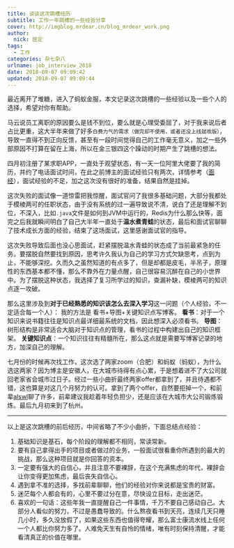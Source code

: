 ```yaml
---
title: 谈谈这次跳槽经历
subtitle: 工作一年跳槽的一些经验分享
cover: http://imgblog.mrdear.cn/blog_mrdear_work.png
author: 
  nick: 屈定
tags:
  - 工作
categories: 杂七杂八
urlname: job_interview_2018
date: 2018-09-07 09:09:42
updated: 2018-09-07 09:09:44
---
```

最近离开了堆糖，进入了蚂蚁金服，本文记录这次跳槽的一些经验以及一些个人的选择，希望对你有帮助。

马云说员工离职的原因要么是钱不到位，要么就是心理受委屈了，对于我来说后者占比更重，这大半年来做了好多`白费力气的需求（做完却不使用，或者还没上线就改版）`，导致一直得不到正向反馈，甚至有一段时间觉得自己的工作毫无意义，加之一些外部原因不打算在留在上海，所以在金三银四这个躁动的时期产生了跳槽的想法。

四月初注册了某求职APP，一直处于观望状态，有一天一位阿里大佬要了我的简历，并约了电话面试时间，在此之前博主的面试经验只有两次，详情参考（[面经](https://mrdear.cn/2017/01/10/%E9%9A%8F%E8%B0%88/%E9%9D%A2%E7%BB%8F/)），面试经验的不足，加之这次没有很好的准备，结果自然是挂掉。

这次失败的面试像一道惊雷把我惊醒，面试官问了我很多基础问题，大部分我都处于模棱两可的任职状态，由于没有系统的过一遍导致说不清，说白了还是理解不到位，不深入，比如`.java`文件是如何到JVM中运行的，Redis为什么那么快等，面完之后我就瞬间明白了自己大半年一直处于**温水煮青蛙**的状态，最后和面试官聊聊了技术成长方面的经验，结束了这场面试，这里感谢面试官的指导。

这次失败导致后面也没心思面试，赶紧摆脱温水青蛙的状态成了当前最紧急的任务。要摆脱自然要找到原因，思考许久我认为自己的学习方式欠缺思考，点到为止，不能够深挖。久而久之虽然知道的有点多了，但是却都是皮毛，半吊子，原理性的东西基本都不懂，那么不靠外在力量点醒，自己很容易沉醉在自己的小世界中。为了摆脱这种状态，我选择了复习所学过的知识，查漏补缺，模棱两可的知识点逐一攻破。

那么这里涉及到**对于已经熟悉的知识该怎么去深入学习**这一问题（个人经验，不一定适合每一个人）：
我的方法是 看书+导图+关键知识点写博客。
**看书**：对于一个知识来说书籍往往是知识点最详细最系统的文档，因此想深入必须看书。
**导图**：树形结构是非常适合大脑对于知识点的管理，看书的过程中构建出自己的知识框架。
**关键知识点**：一个知识往往有精髓所在，那么这点就是需要写博客记录的地方，加深自己的理解。

七月份的时候再次找工作，这次选了两家zoom（合肥）和蚂蚁（蚂蚁），为什么选这两家？因为博主是安徽人，在大城市待得有点心累，于是想着进不了大公司就回老家省会城市过日子。经过一些小曲折最终两家offer都拿到了，并且待遇都不错，这也算是对这几个月努力的认可。拿到了两个offer，自然要拒掉一个，和前辈[alswl](https://blog.alswl.com/)聊了许多，前辈建议我趁着年轻负担少，还是应该在大城市大公司锻炼锻炼。最后九月初来到了杭州。

- - - - -

以上是这次跳槽的前后经历，中间省略了不少小曲折，下面总结点经验：
1. 基础知识是基石，每个阶段的理解都不相同，常读常新。 
2. 要有自己拿得出手的项目或者做过的业务，一般面试很看重你所遇到的最大的挑战，那么这种项目就是你回答的资本。
3. 一定要有强大的自信心，并且注意不要裸辞，在这个充满焦虑的年代，裸辞会让你变得更加焦虑，最后丧失自信心。
4. 遇到拿不准的选择，多找前辈聊聊，他们的经验对你来说都是宝贵的财富。
5. 迷茫每个人都会有的，心里不要过分在意，尽快设立目标，走出迷茫。
6. 喜欢的一句话：这些年我一直提醒自己一件事情，千万不要自己感动自己。大部分人看似的努力，不过是愚蠢导致的。什么熬夜看书到天亮，连续几天只睡几小时，多久没放假了，如果这些东西也值得夸耀，那么富士康流水线上任何一个人都比你努力多了。人难免天生有自怜的情绪，唯有时刻保持清醒，才能看清真正的价值在哪里。

